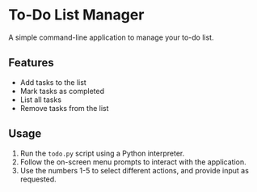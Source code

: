 # To-Do List Manager

A simple command-line application to manage your to-do list.

## Features

- Add tasks to the list
- Mark tasks as completed
- List all tasks
- Remove tasks from the list

## Usage

1. Run the `todo.py` script using a Python interpreter.
2. Follow the on-screen menu prompts to interact with the application.
3. Use the numbers 1-5 to select different actions, and provide input as requested.
